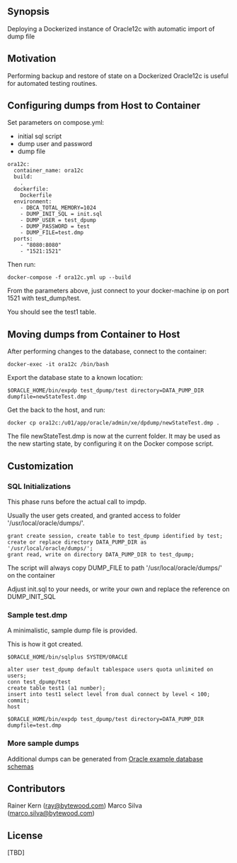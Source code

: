 ## Synopsis

Deploying a Dockerized instance of Oracle12c with automatic import of dump file

## Motivation

Performing backup and restore of state on a Dockerized Oracle12c is useful for automated testing routines.

## Configuring dumps from Host to Container

Set parameters on compose.yml:
- initial sql script
- dump user and password
- dump file

```
ora12c:
  container_name: ora12c
  build:
    .
  dockerfile:
    Dockerfile
  environment:
    - DBCA_TOTAL_MEMORY=1024
    - DUMP_INIT_SQL = init.sql
    - DUMP_USER = test_dpump
    - DUMP_PASSWORD = test
    - DUMP_FILE=test.dmp
  ports:
    - "8080:8080"
    - "1521:1521" 
```


Then run:

```
docker-compose -f ora12c.yml up --build
```

From the parameters above, just connect to your docker-machine ip on port 1521 with test_dump/test.

You should see the test1 table. 

## Moving dumps from Container to Host

After performing changes to the database, connect to the container:

```
docker-exec -it ora12c /bin/bash
```

Export the database state to a known location:

```
$ORACLE_HOME/bin/expdp test_dpump/test directory=DATA_PUMP_DIR dumpfile=newStateTest.dmp
```

Get the back to the host, and run:

```
docker cp ora12c:/u01/app/oracle/admin/xe/dpdump/newStateTest.dmp .
```

The file newStateTest.dmp is now at the current folder.   It may be used as the new starting state, by configuring it on the Docker compose script.



## Customization

### SQL Initializations

This phase runs before the actual call to impdp.

Usually the user gets created, and granted access to folder '/usr/local/oracle/dumps/'.


```
grant create session, create table to test_dpump identified by test;
create or replace directory DATA_PUMP_DIR as '/usr/local/oracle/dumps/';
grant read, write on directory DATA_PUMP_DIR to test_dpump;
```

The script will always copy DUMP_FILE to path '/usr/local/oracle/dumps/' on the container

Adjust init.sql to your needs, or write your own and replace the reference on DUMP_INIT_SQL

### Sample test.dmp

A minimalistic, sample dump file is provided.

This is how it got created.

```
$ORACLE_HOME/bin/sqlplus SYSTEM/ORACLE
```

```
alter user test_dpump default tablespace users quota unlimited on users;
conn test_dpump/test
create table test1 (a1 number);
insert into test1 select level from dual connect by level < 100;
commit;
host
```

```
$ORACLE_HOME/bin/expdp test_dpump/test directory=DATA_PUMP_DIR dumpfile=test.dmp
```

### More sample dumps

Additional dumps can be generated from [Oracle example database schemas](https://github.com/oracle/db-sample-schemas)


## Contributors

Rainer Kern (ray@bytewood.com)
Marco Silva (marco.silva@bytewood.com)

## License

[TBD]

